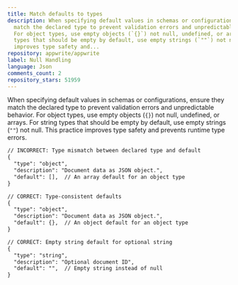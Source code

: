 ```yaml
---
title: Match defaults to types
description: When specifying default values in schemas or configurations, ensure they
  match the declared type to prevent validation errors and unpredictable behavior.
  For object types, use empty objects (`{}`) not null, undefined, or arrays. For string
  types that should be empty by default, use empty strings (`""`) not null. This practice
  improves type safety and...
repository: appwrite/appwrite
label: Null Handling
language: Json
comments_count: 2
repository_stars: 51959
---
```


When specifying default values in schemas or configurations, ensure they match the declared type to prevent validation errors and unpredictable behavior. For object types, use empty objects (`{}`) not null, undefined, or arrays. For string types that should be empty by default, use empty strings (`""`) not null. This practice improves type safety and prevents runtime type errors.

```diff
// INCORRECT: Type mismatch between declared type and default
{
  "type": "object",
  "description": "Document data as JSON object.",
  "default": [],  // An array default for an object type
}

// CORRECT: Type-consistent defaults
{
  "type": "object",
  "description": "Document data as JSON object.",
  "default": {},  // An object default for an object type
}

// CORRECT: Empty string default for optional string
{
  "type": "string",
  "description": "Optional document ID",
  "default": "",  // Empty string instead of null
}
```